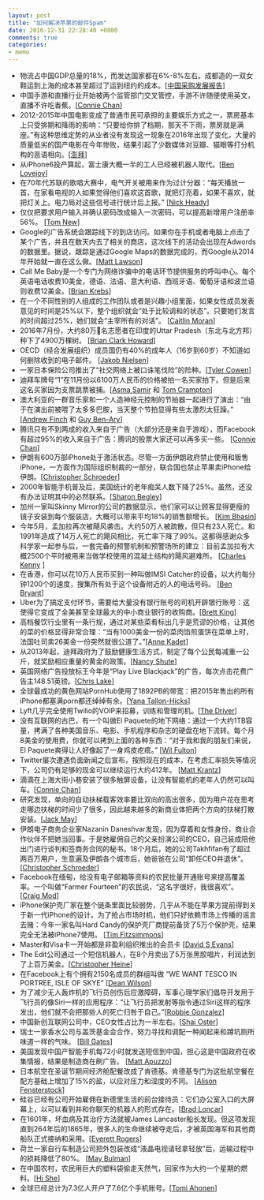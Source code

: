 ```yaml
---
layout: post
title: "如何解决苹果的邮件Spam"
date: 2016-12-31 22:28:40 +0800
comments: true
categories:
- memo
---
```


- 物流占中国GDP总量的18%，而发达国家都在6%-8%左右。成都造的一双女鞋运到上海的成本甚至超过了运到纽约的成本。[[中国采购发展报告](http://www.bookschina.com/7066710.htm)]
- 中国手游和直播行业开始被两个监管部门交叉管控，手游不许随便使用英文，直播不许吃香蕉。[[Connie Chan](http://a16z.com/2016/09/27/livestreaming-trend-china/)]
- 2012-2015年中国电影变成了普通市民可承担的主要娱乐方式之一，票房基本上只受排期和降雨的影响：“只要给你排了档期，那天不下雨，票房就是满座。”有这种思维定势的从业者没有发现这一现象在2016年出现了变化，大量的质量低劣的国产电影在今年惨败，结果引起了少数媒体对豆瓣、猫眼等打分机构的恶语相向。[[澎拜](http://www.thepaper.cn/newsDetail_forward_1588637)]
- 从iPhone6投产算起，富士康大概一半的工人已经被机器人取代。[[Ben Lovejoy](https://9to5mac.com/2016/05/25/foxconn-robots-replace-workers/)]
- 在70年代苏联的歌唱大赛中，电气开关被用来作为过计分器：“每天播放一首，在家看电视的人如果觉得他们喜欢这首歌，就把灯亮着，如果不喜欢，就把灯关上。电力局对这些信号进行统计后上报。” [[Nick Heady](https://blog.insureandgo.com/cultures-and-traditions/2014/05/intervision-song-contest-the-soviet-unions-answer-to-eurovision)]
- 仅仅把要求用户输入并确认密码改成输入一次密码，可以提高新增用户注册率56%。 [[Tom New](http://www.formisimo.com/blog/case-study-small-changes-lead-to-a-55-increase-in-conversions/)]
- Google的广告系统会跟踪线下的到店访问。如果你在手机或者电脑上点击了某个广告，并且在数天内去了相关的商店，这次线下的活动会出现在Adwords的数据里。据说，跟踪是通过Google Maps的数据完成的，而Google从2014年开始就一直在这么做。[[Matt Lawson](http://searchengineland.com/hood-google-adwords-measures-store-visits-222905)]
- Call Me Baby是一个专门为网络诈骗中的电话环节提供服务的呼叫中心。每个英语电话收费10美金，德语、法语、意大利语、西班牙语、葡萄牙语和波兰语则收费12美金。[[Brian Krebs](http://krebsonsecurity.com/2016/01/a-look-inside-cybercriminal-call-centers/)]
- 在一个不同性别的人组成的工作团队或者是兴趣小组里面，如果女性成员发表意见的时间是25%以下，整个组织就会“处于比较调和的状态”。只要她们发言的时间超过25%，她们就会“主宰所有的对话”。 [[Caitlin Moran](http://www.esquire.co.uk/culture/advice/a9641/things-men-dont-know-about-women-caitlin-moran/)]
- 2016年7月份，大约80万名志愿者在印度的Uttar Pradesh（东北与北方邦）种下了4900万棵树。 [[Brian Clark Howard](http://news.nationalgeographic.com/2016/07/india-plants-50-million-trees-uttar-pradesh-reforestation/)]
- OECD（经合发展组织）成员国仍有40%的成年人（16岁到60岁）不知道如何删除收到的电子邮件。 [[Jakob Nielsen](https://www.nngroup.com/articles/computer-skill-levels/)]
- 一家日本保险公司推出了“社交网络上被口诛笔伐险”的险种。[[Tyler Cowen](http://marginalrevolution.com/marginalrevolution/2016/11/japan-insurance-markets-everything-moral-hazard-edition.html)]
- 迪拜车牌号“1”在11月份以6100万人民币的价格被拍一名买家拍下。但是后来这名买家因为支票跳票被捕。[[Asma Samir](http://m.gulfnews.com/news/uae/general/emirati-businessman-pays-dh31million-for-abu-dhabi-number-1-car-plate-1.1932234) 和 [Tom Crampton](http://m.thenational.ae/uae/man-arrested-after-dh31-million-cheque-for-no-1-licence-plate-bounces)]
- 澳大利亚的一群音乐家和一个人造神经元控制的节拍器一起进行了演出：“由于在演出前被喂了太多多巴胺，当天整个节拍显得有些太激烈太狂躁。” [[Andrew Finch](https://www.muffwiggler.com/forum/viewtopic.php?p=2014789#2014789) 和 [Guy Ben-Ary](http://guybenary.com/work/cellf/)]
- 腾讯只有不到两成的收入来自于广告（大部分还是来自于游戏），而Facebook有超过95%的收入来自于广告：腾讯的股票大家还可以再多买一些。 [[Connie Chan](http://a16z.com/2016/02/16/mindsets-for-thinking-about-innovation-in-and-competition-from-china/)]
- 伊朗有600万部iPhone处于激活状态。尽管一方面伊朗政府禁止使用和贩售iPhone，一方面作为国际组织制裁的一部分，联合国也禁止苹果卖iPhone给伊朗。[[Christopher Schroeder](http://a16z.com/2015/06/30/this-is-a-tale-of-two-irans/)]
- 2000年智能手机普及后，美国统计的老年痴呆人数下降了25%。虽然，还没有办法证明其中的必然联系。[[Sharon Begley](https://www.statnews.com/2016/11/21/dementia-rate-decline/)]
- 加州一家叫Skinny Mirror的公司的数据显示，他们家可以让顾客显得更瘦的镜子安装到每个服装店，大概可以带来平均18%的销售额增长。 [[Kim Bhasin](http://www.bloomberg.com/news/articles/2016-01-19/fixing-the-fitting-room)]
- 今年5月，孟加拉再次被飓风袭击。大约50万人被疏散，但只有23人死亡。和1991年造成了14万人死亡的飓风相比，死亡率下降了99%。这都得感谢众多科学家一起参与后，一套完备的预警机制和预警场所的建立：目前孟加拉有大概2500个平时被用来当做学校使用的混凝土结构的飓风避难所。 [[Charles Kenny](http://www.theatlantic.com/international/archive/2016/11/thanksgiving-global/508646/) ]
- 在香港，你可以花10万人民币买到一种叫做IMSI Catcher的设备，以大约每分钟1200个的速度，搜集所有处于这个设备附近的人的电话号码。 [[Ben Bryant](https://news.vice.com/article/vice-news-investigation-finds-signs-of-secret-phone-surveillance-across-london)]
- Uber为了搞定支付环节，需要给大量没有银行账号的司机开辟银行账号：这使得它变成了全美甚至全球最大的中小商业银行的收购商。[[Brett King](https://medium.com/@brettking/the-death-of-bank-products-has-been-greatly-under-exaggerated-153cdb21a5d4#.1zkzcvmz7)]
- 高档餐饮行业里有一条行规，通过对某些菜肴标出几乎是荒谬的价格，让其他的菜的价格显得非常合理：“当有1000美金一份的菜肉馅煎蛋饼在菜单上时，法国吐司卖26美金一份突然就很公道了。”[[Anne Kadet](http://www.wsj.com/articles/breaking-the-bank-for-a-burger-1452884225)]
- 从2013年起，迪拜政府为了鼓励健康生活方式，制定了每个公民每减重一公斤，就奖励相应重量的黄金的政策。[[Nancy Shute](http://www.npr.org/sections/health-shots/2013/07/17/202941301/weight-loss-is-worth-gold-in-dubai)]
- 英国网络广告投放标王今年是“Play Live Blackjack”的广告，每次点击花费广告主148.51英镑。[[Chris Lake](https://searchenginewatch.com/2016/04/14/the-top-100-most-expensive-keywords-in-the-uk/)]
- 全球最成功的黄色网站PornHub使用了1892PB的带宽：把2015年售出的所有iPhone都塞满porn都还绰绰有余。[[Yana Tallon-Hicks](http://mashable.com/2016/03/02/male-masturbation-technology/?utm_cid=mash-com-fb-tech-link#DrOqDfAVfmq2)]
- Lyft几乎完全使用Twilio的VOIP来招募，训练和管理司机。[[The Driver](http://ridesharedashboard.com/2014/09/09/inside-lyft-driver-recruiting-program/)]
- 没有互联网的古巴，有一个叫做El Paquete的地下网络：通过一个大约1TB容量，拷满了各种美国音乐、电影、手机程序和杂志的硬盘在地下流转。每个月8美金的使用费，你就可以拷到上面的各种东西：“对于我和我的朋友们来说，El Paquete爽得让人好像起了一身鸡皮疙瘩。” [[Wil Fulton](https://www.thrillist.com/tech/nation/cubas-internet-is-fcking-insane-and-the-ways-cubans-use-it-are-genius)]
- Twitter屡次遭遇负面新闻之后宣布，按照现在的成本，在考虑汇率损失等情况下，公司仍有足够的现金可以继续运行大约412年。 [[Matt Krantz](http://www.usatoday.com/story/money/markets/2016/01/25/twitter-has-412-years-fix-itself/79301680/)]
- 滴滴在上海大街小巷安装了很多触屏设备，让没有智能机的老年人仍然可以叫车。[[Connie Chan](http://a16z.com/2016/02/16/mindsets-for-thinking-about-innovation-in-and-competition-from-china/)]
- 研究发现，单向的自动扶梯载客效率要比双向的高出很多，因为用户花在思考走哪边扶梯的时间少了很多，因此越来越多的新商业体把两个方向的扶梯打散安装。[[Jack May](http://www.citymetric.com/horizons/if-we-want-increase-escalator-capacity-why-don-t-we-just-run-things-faster-1844)]
- 伊朗电子商务企业家Nazanin Daneshvar发现，因为穿着和女性身份，商业合作伙伴不把她当回事。于是她雇佣自己的父亲扮演公司的CEO，自己装成陪他出门进行谈判和签商务合同的秘书。18个月后，她的公司Takhfifan有了超过两百万用户，生意遍及伊朗各个城市后，她爸爸在公司“卸任CEO并退休”。 [[Christopher Schroeder](http://a16z.com/2015/06/30/this-is-a-tale-of-two-irans/)]
- Facebook在缅甸，给没有电子邮箱等资料的农民批量开通账号来提高覆盖率。一个叫做“Farmer Fourteen”的农民说，“这名字很好，我很喜欢”。 [[Craig Mod](http://www.theatlantic.com/technology/archive/2016/01/the-facebook-loving-farmers-of-myanmar/424812/)]
- iPhone保护壳厂家在整个链条里面比较弱势，几乎从不能在苹果方提前得到关于新一代iPhone的设计。为了抢占市场时机，他们只好依赖市场上传播的谣言去赌：今年一家名叫Hard Candy的保护壳厂商提前备货了5万个保护壳，结果完全无法被iPhone7使用。 [[Tim Fitzsimmons](https://www.flexport.com/blog/iphone-case-supply-chain/)]
- Master和Visa卡一开始都是非盈利组织推出的会员卡 [[David S Evans](https://hbr.org/2016/03/some-of-the-most-successful-platforms-are-ones-youve-never-heard-of)]
- The Edit公司通过一个短信机器人，在8个月卖出了5万张黑胶唱片，利润达到了上百万美金。[[Christopher Heine](http://www.adweek.com/news/technology/how-chatbot-helped-vinyl-records-startup-make-1-million-8-months-170900)]
- 在Facebook上有个拥有2150名成员的群组叫做 “WE WANT TESCO IN PORTREE, ISLE OF SKYE” [[Dean Wilson](https://medium.com/fluxx-studio-notes/why-8-year-olds-cant-be-trusted-to-design-products-for-grown-ups-e0a34886106#.bsezwu9m1)]
- 为了减少无人轰炸机的飞行员创伤后应激障碍，军事心理学家们倡导开发用于飞行员的像Siri一样的应用程序：“让飞行员把发射等指令通过Siri这样的程序发出，他们就不会把那些人的死亡归咎于自己。”[[Robbie Gonzalez](http://io9.gizmodo.com/psychologists-propose-horrifying-solution-to-ptsd-in-dr-1453349900)]
- 中国新创互联网公司中，CEO女性占比为一半左右。[[Shai Oster](http://www.bloomberg.com/news/features/2016-09-19/how-women-won-a-leading-role-in-china-s-venture-capital-industry)]
- 瑞士一家香水公司与盖茨基金会合作，努力寻找和调配一种闻起来和蹲坑厕所味道一样的气味。 [[Bill Gates](https://www.gatesnotes.com/development/smells-of-success)]
- 美国发现中国产智能手机每72小时就发送短信到中国，担心这是中国政府在收集情报，结果是制造商在刷广告。 [[Matt Apuzzo](http://www.nytimes.com/2016/11/16/us/politics/china-phones-software-security.html)]
- 日本航空在圣诞节期间经济舱配餐改成了肯德基。肯德基专门为这批航空餐在配方基础上增加了15%的盐，以应对压力和湿度的不同。 [[Alison Fensterstock](http://www.avclub.com/article/whats-deal-airline-food-flight-dining-critic-expla-243305)]
- 硅谷已经有公司开始雇佣在新德里生活的前台接待员：它们办公室入口的大屏幕上，以可以看到并和你聊天的机器人的形式存在。[[Brad Loncar](https://twitter.com/bradloncar/status/783800997789388800)]
- 在1601年，坏血病及其治疗方法就被James Lancaster船长发现。但这项发现直到264年后的1865年，很多人的生命继续被夺走后，才被英国海军和其他商船队正式接纳和采用。[[Everett Rogers](https://books.google.co.uk/books?id=v1ii4QsB7jIC&lpg=PA7&dq=Controlling%20scurvy%20in%20the%20British%20Navy&pg=PA7#v=onepage&q&f=false)]
- 荷兰一家自行车制造公司把外包装改成“液晶电视请轻拿轻放”后，运输过程中的损耗降低了80%。 [[May Bulman](http://www.independent.co.uk/news/world/europe/vanmoof-bikes-flatscreen-tv-huge-reduction-delivery-damages-printing-giant-tv-side-of-box-a7328916.html?cmpid=facebook-post)]
- 在中国农村，农民用巨大的塑料袋偷走天然气，回家作为大约一个星期的燃料。[[Hi She](http://sinopix.photoshelter.com/image/I0000k5SqsSii5.8)]
- 全球已经总计为7.3亿人开户了7.6亿个手机账号。[[Tomi Ahonen](http://communities-dominate.blogs.com/brands/2016/05/time-for-2016-total-mobile-numbers-the-update-to-my-most-popular-blog-article-in-any-year.html)]